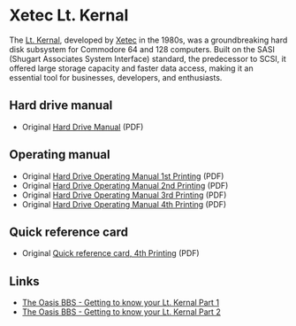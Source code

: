 # Xetec Lt. Kernal

The [Lt. Kernal](https://en.wikipedia.org/wiki/Lt._Kernal), developed by [Xetec](https://en.wikipedia.org/wiki/Xetec) in the 1980s, was a groundbreaking hard disk subsystem for Commodore 64 and 128 computers. Built on the SASI (Shugart Associates System Interface) standard, the predecessor to SCSI, it offered large storage capacity and faster data access, making it an essential tool for businesses, developers, and enthusiasts.

## Hard drive manual
- Original [Hard Drive Manual](xetec-lt-kernal/lt-kernal-hard-drive-manual.pdf) (PDF)

## Operating manual
- Original [Hard Drive Operating Manual 1st Printing](xetec-lt-kernal/lt-kernal-hard-drive-operating-manual-1st-printing.pdf) (PDF)
- Original [Hard Drive Operating Manual 2nd Printing](xetec-lt-kernal/lt-kernal-hard-drive-operating-manual-2nd-printing.pdf) (PDF)
- Original [Hard Drive Operating Manual 3rd Printing](xetec-lt-kernal/lt-kernal-hard-drive-operating-manual-3rd-printing.pdf) (PDF)
- Original [Hard Drive Operating Manual 4th Printing](xetec-lt-kernal/lt-kernal-hard-drive-operating-manual-4th-printing.pdf) (PDF)

## Quick reference card
- Original [Quick reference card, 4th Printing](xetec-lt-kernal/lt-kernal-quick-reference-card-4th-printing.pdf) (PDF)

## Links
- [The Oasis BBS - Getting to know your Lt. Kernal Part 1](https://theoasisbbs.com/getting-to-know-your-lt-kernal)
- [The Oasis BBS - Getting to know your Lt. Kernal Part 2](https://theoasisbbs.com/getting-to-know-your-lt-kernal-part-2)
